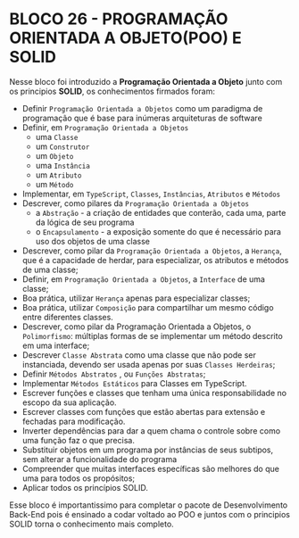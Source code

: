 # BLOCO 26 - PROGRAMAÇÃO ORIENTADA A OBJETO(POO) E SOLID

Nesse bloco foi introduzido a **Programação Orientada a Objeto** junto com os principios **SOLID**, os conhecimentos firmados foram:

- Definir `Programação Orientada a Objetos` como um paradigma de programação que é base para inúmeras arquiteturas de software
- Definir, em `Programação Orientada a Objetos`
  - uma `Classe`
  - um `Construtor`
  - um `Objeto`
  - uma `Instância`
  - um `Atributo`
  - um `Método`
- Implementar, em `TypeScript`, `Classes`, `Instâncias`, `Atributos` e `Métodos`
- Descrever, como pilares da `Programação Orientada a Objetos`
  - a `Abstração` - a criação de entidades que conterão, cada uma, parte da lógica de seu programa
  - o `Encapsulamento` - a exposição somente do que é necessário para uso dos objetos de uma classe
- Descrever, como pilar da `Programação Orientada a Objetos`, a `Herança`, que é a capacidade de herdar, para especializar, os atributos e métodos de uma classe;
- Definir, em `Programação Orientada a Objetos`, a `Interface` de uma classe;
- Boa prática, utilizar `Herança` apenas para especializar classes;
- Boa prática, utilizar `Composição` para compartilhar um mesmo código entre diferentes classes.
- Descrever, como pilar da Programação Orientada a Objetos, o `Polimorfismo`: múltiplas formas de se implementar um método descrito em uma interface;
- Descrever `Classe Abstrata` como uma classe que não pode ser instanciada, devendo ser usada apenas por suas `Classes Herdeiras`;
- Definir `Métodos Abstratos` , ou `Funções Abstratas`;
- Implementar `Métodos Estáticos` para Classes em TypeScript.
- Escrever funções e classes que tenham uma única responsabilidade no escopo da sua aplicação.
- Escrever classes com funções que estão abertas para extensão e fechadas para modificação.
- Inverter dependências para dar a quem chama o controle sobre como uma função faz o que precisa.
- Substituir objetos em um programa por instâncias de seus subtipos, sem alterar a funcionalidade do programa
- Compreender que muitas interfaces específicas são melhores do que uma para todos os propósitos;
- Aplicar todos os princípios SOLID.

Esse bloco é importantissimo para completar o pacote de Desenvolvimento Back-End pois é ensinado a codar voltado ao POO e juntos com o principios SOLID torna o conhecimento mais completo.